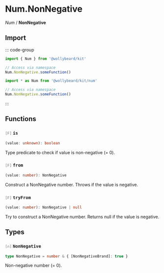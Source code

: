 # Num.NonNegative

_Num_ / **NonNegative**

## Import

::: code-group

```typescript [Namespace]
import { Num } from '@wollybeard/kit'

// Access via namespace
Num.NonNegative.someFunction()
```

```typescript [Barrel]
import * as Num from '@wollybeard/kit/num'

// Access via namespace
Num.NonNegative.someFunction()
```

:::

## Functions

### <span style="opacity: 0.6; font-weight: normal; font-size: 0.85em;">`[F]`</span> `is`

```typescript
(value: unknown): boolean
```

<SourceLink href="https://github.com/jasonkuhrt/kit/blob/main/./src/domains/num/non-negative/non-negative.ts#L16" />

Type predicate to check if value is non-negative (= 0).

### <span style="opacity: 0.6; font-weight: normal; font-size: 0.85em;">`[F]`</span> `from`

```typescript
(value: number): NonNegative
```

<SourceLink href="https://github.com/jasonkuhrt/kit/blob/main/./src/domains/num/non-negative/non-negative.ts#L24" />

Construct a NonNegative number. Throws if the value is negative.

### <span style="opacity: 0.6; font-weight: normal; font-size: 0.85em;">`[F]`</span> `tryFrom`

```typescript
(value: number): NonNegative | null
```

<SourceLink href="https://github.com/jasonkuhrt/kit/blob/main/./src/domains/num/non-negative/non-negative.ts#L35" />

Try to construct a NonNegative number. Returns null if the value is negative.

## Types

### <span style="opacity: 0.6; font-weight: normal; font-size: 0.85em;">`[∩]`</span> `NonNegative`

```typescript
type NonNegative = number & { [NonNegativeBrand]: true }
```

<SourceLink href="https://github.com/jasonkuhrt/kit/blob/main/./src/domains/num/non-negative/non-negative.ts#L11" />

Non-negative number (= 0).
